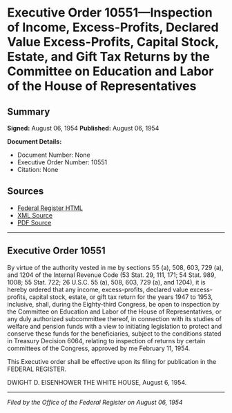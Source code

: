 # Executive Order 10551—Inspection of Income, Excess-Profits, Declared Value Excess-Profits, Capital Stock, Estate, and Gift Tax Returns by the Committee on Education and Labor of the House of Representatives

## Summary

**Signed:** August 06, 1954
**Published:** August 06, 1954

**Document Details:**
- Document Number: None
- Executive Order Number: 10551
- Citation: None

## Sources
- [Federal Register HTML](https://www.presidency.ucsb.edu/documents/executive-order-10551-inspection-income-excess-profits-declared-value-excess-profits)
- [XML Source](None)
- [PDF Source](None)

---

## Executive Order 10551

By virtue of the authority vested in me by sections 55 (a), 508, 603, 729 (a), and 1204 of the Internal Revenue Code (53 Stat. 29, 111, 171; 54 Stat. 989, 1008; 55 Stat. 722; 26 U.S.C. 55 (a), 508, 603, 729 (a), and 1204), it is hereby ordered that any income, excess-profits, declared value excess-profits, capital stock, estate, or gift tax return for the years 1947 to 1953, inclusive, shall, during the Eighty-third Congress, be open to inspection by the Committee on Education and Labor of the House of Representatives, or any duly authorized subcommittee thereof, in connection with its studies of welfare and pension funds with a view to initiating legislation to protect and conserve these funds for the beneficiaries, subject to the conditions stated in Treasury Decision 6064, relating to inspection of returns by certain committees of the Congress, approved by me February 11, 1954.

This Executive order shall be effective upon its filing for publication in the FEDERAL REGISTER.

DWIGHT D. EISENHOWER
THE WHITE HOUSE,
August 6, 1954.

---

*Filed by the Office of the Federal Register on August 06, 1954*
